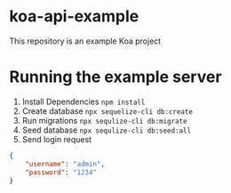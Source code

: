 # koa-api-example
This repository is an example Koa project

# Running the example server
1. Install Dependencies
  `npm install`
2. Create database
  `npx sequelize-cli db:create`
3. Run migrations
  `npx sequlize-cli db:migrate`
4. Seed database
  `npx sequlize-cli db:seed:all`
5. Send login request
  ```json
  {
      "username": "admin",
      "password": "1234"
  }
  ```